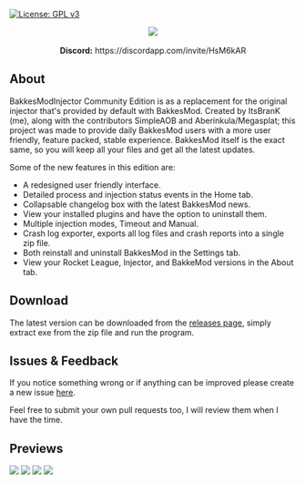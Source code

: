 [![License: GPL v3](https://img.shields.io/badge/License-GPLv3-blue.svg)](https://www.gnu.org/licenses/gpl-3.0)

<p align="center">
  <img src="https://i.imgur.com/kjQbbbU.png"><br></br>
  <b>Discord:</b> https://discordapp.com/invite/HsM6kAR
</p>

## About

BakkesModInjector Community Edition is as a replacement for the original injector that's provided by default with BakkesMod.
Created by ItsBranK (me), along with the contributors SimpleAOB and Aberinkula/Megasplat;
this project was made to provide daily BakkesMod users with a more user friendly, feature packed, stable experience.
BakkesMod itself is the exact same, so you will keep all your files and get all the latest updates.

Some of the new features in this edition are:

- A redesigned user friendly interface.
- Detailed process and injection status events in the Home tab.
- Collapsable changelog box with the latest BakkesMod news.
- View your installed plugins and have the option to uninstall them.
- Multiple injection modes, Timeout and Manual.
- Crash log exporter, exports all log files and crash reports into a single zip file.
- Both reinstall and uninstall BakkesMod in the Settings tab.
- View your Rocket League, Injector, and BakkeMod versions in the About tab.

## Download

The latest version can be downloaded from the [releases page](https://github.com/ItsBranK/BakkesModInjectorCs/releases), simply extract exe from the zip file and run the program.

## Issues & Feedback

If you notice something wrong or if anything can be improved please create a new issue [here](https://github.com/ItsBranK/BakkesModInjectorCs/issues/).

Feel free to submit your own pull requests too, I will review them when I have the time.

## Previews

![](https://i.imgur.com/fDbZjp6.png)
![](https://i.imgur.com/oqYXnDx.png)
![](https://i.imgur.com/dDO6WGp.png)
![](https://i.imgur.com/9aubp3k.png)
